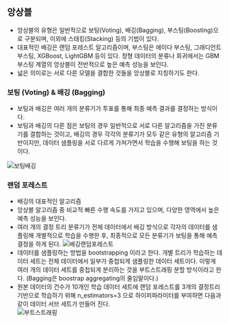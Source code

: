 ## 앙상블
- 앙상블의 유형은 일반적으로 보팅(Voting), 배깅(Bagging), 부스팅(Boosting)으로 구분되며, 이외에 스태킹(Stacking) 등의 기법이 있다.
- 대표적인 배깅은 랜덤 포레스트 알고리즘이며, 부스팅은 에이다 부스팅, 그래디언트 부스팅, XGBoost, LightGBM 등이 있다. 정형 데이터의 분류나 회귀에서는 GBM 부스팅 계열의 앙상블이 전반적으로 높은 예측 성능을 보인다.
- 넓은 의미로는 서로 다른 모델을 결합한 것들을 앙상블로 지칭하기도 한다.

### 보팅 (Voting) & 배깅 (Bagging)
- 보팅과 배깅은 여러 개의 분류기가 투표를 통해 최종 예측 결과를 결정하는 방식이다.
- 보팅과 배깅의 다른 점은 보팅의 경우 일반적으로 서로 다른 알고리즘을 가진 분류기를 결합하는 것이고, 배깅의 경우 각각의 분류기가 모두 같은 유형의 알고리즘 기반이지만, 데이터 샘플링을 서로 다르게 가져가면서 학습을 수행해 보팅을 하는 것이다.

![보팅배깅](https://user-images.githubusercontent.com/58073455/75949393-6dc15880-5ee9-11ea-9e6e-de38c1720928.PNG)

### 랜덤 포레스트
- 배깅의 대표적인 알고리즘
- 앙상블 알고리즘 중 비교적 빠른 수행 속도를 가지고 있으며, 다양한 영역에서 높은 예측 성능을 보인다.
- 여러 개의 결정 트리 분류기가 전체 데이터에서 배깅 방식으로 각자의 데이터를 샘플링해 개별적으로 학습을 수행한 후, 최종적으로 모든 분류기가 보팅을 통해 예측 결정을 하게 된다.
![배깅랜덤포레스트](https://user-images.githubusercontent.com/58073455/75949897-fab8e180-5eea-11ea-81fc-dbd4d2fff8cc.PNG)
- 데이터를 샘플링하는 방법을 bootstrapping 이라고 한다. 개별 트리가 학습하는 데이터 세트는 전체 데이터에서 일부가 중첩되게 샘플링한 데이터 세트이다. 이렇게 여러 개의 데이터 세트를 중첩되게 분리하는 것을 부트스트래핑 분할 방식이라고 한다. (Bagging은 boostrap aggregating의 줄임말이다.)
- 원본 데이터의 건수가 10개인 학습 데이터 세트에 랜덤 포레스트를 3개의 결정트리 기반으로 학습하기 위해 n_estimators=3 으로 하이퍼파라미터를 부여하면 다음과 같이 데이터 서브 세트가 만들어 진다.  
![부트스트래핑](https://user-images.githubusercontent.com/58073455/75950182-d3164900-5eeb-11ea-9355-6c21bffa8929.PNG)






